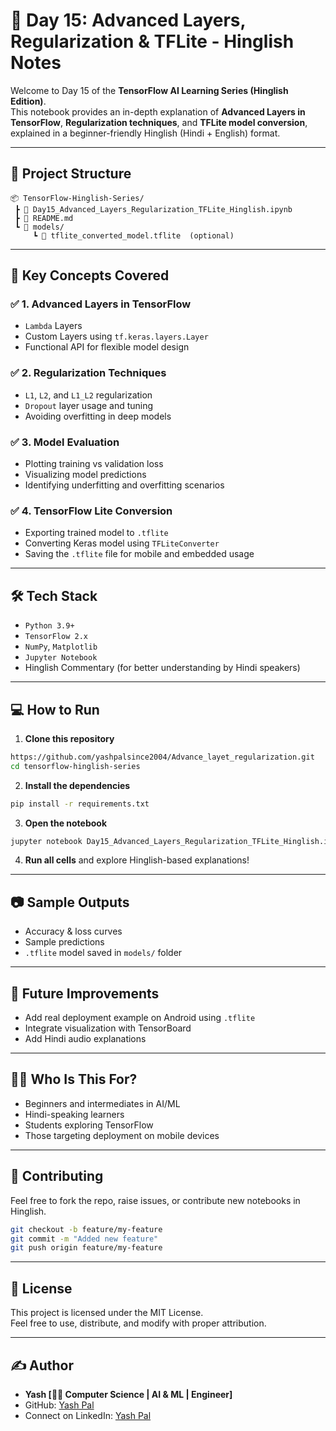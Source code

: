 
# 📘 Day 15: Advanced Layers, Regularization & TFLite - Hinglish Notes

Welcome to Day 15 of the **TensorFlow AI Learning Series (Hinglish Edition)**.  
This notebook provides an in-depth explanation of **Advanced Layers in TensorFlow**, **Regularization techniques**, and **TFLite model conversion**, explained in a beginner-friendly Hinglish (Hindi + English) format.

---

## 📂 Project Structure

```
📦 TensorFlow-Hinglish-Series/
 ┣ 📜 Day15_Advanced_Layers_Regularization_TFLite_Hinglish.ipynb
 ┣ 📜 README.md
 ┗ 📁 models/
     ┗ 📜 tflite_converted_model.tflite  (optional)
```

---

## 🧠 Key Concepts Covered

### ✅ 1. **Advanced Layers in TensorFlow**
- `Lambda` Layers
- Custom Layers using `tf.keras.layers.Layer`
- Functional API for flexible model design

### ✅ 2. **Regularization Techniques**
- `L1`, `L2`, and `L1_L2` regularization
- `Dropout` layer usage and tuning
- Avoiding overfitting in deep models

### ✅ 3. **Model Evaluation**
- Plotting training vs validation loss
- Visualizing model predictions
- Identifying underfitting and overfitting scenarios

### ✅ 4. **TensorFlow Lite Conversion**
- Exporting trained model to `.tflite`
- Converting Keras model using `TFLiteConverter`
- Saving the `.tflite` file for mobile and embedded usage

---

## 🛠️ Tech Stack

- `Python 3.9+`
- `TensorFlow 2.x`
- `NumPy`, `Matplotlib`
- `Jupyter Notebook`
- Hinglish Commentary (for better understanding by Hindi speakers)

---

## 💻 How to Run

1. **Clone this repository**  
```bash
https://github.com/yashpalsince2004/Advance_layet_regularization.git
cd tensorflow-hinglish-series
```

2. **Install the dependencies**  
```bash
pip install -r requirements.txt
```

3. **Open the notebook**
```bash
jupyter notebook Day15_Advanced_Layers_Regularization_TFLite_Hinglish.ipynb
```

4. **Run all cells** and explore Hinglish-based explanations!

---

## 📷 Sample Outputs

- Accuracy & loss curves  
- Sample predictions
- `.tflite` model saved in `models/` folder

---

## 🔁 Future Improvements

- Add real deployment example on Android using `.tflite`
- Integrate visualization with TensorBoard
- Add Hindi audio explanations

---

## 🙋‍♂️ Who Is This For?

- Beginners and intermediates in AI/ML
- Hindi-speaking learners
- Students exploring TensorFlow
- Those targeting deployment on mobile devices

---

## 🙌 Contributing

Feel free to fork the repo, raise issues, or contribute new notebooks in Hinglish.

```bash
git checkout -b feature/my-feature
git commit -m "Added new feature"
git push origin feature/my-feature
```

---

## 📜 License

This project is licensed under the MIT License.  
Feel free to use, distribute, and modify with proper attribution.

---

## ✍️ Author

- **Yash [👨‍💻 Computer Science | AI & ML | Engineer]**
- GitHub: [Yash Pal](https://github.com/your-username)
- Connect on LinkedIn: [Yash Pal](https://linkedin.com/in/your-profile)

